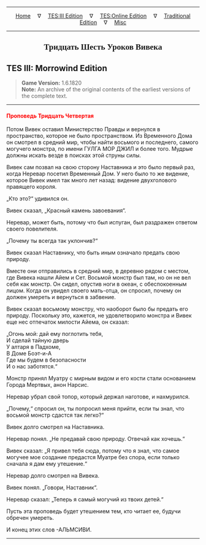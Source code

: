
---

<!-- Jekyll Page Links -->

<center>
<a href="../../../../index.html">Home</a>
&emsp;&nabla;&emsp;
<a href="../../../index-tes3.html">TES:III Edition</a>
&emsp;&nabla;&emsp;
<a href="../../../index-teso.html">TES:Online Edition</a>
&emsp;&nabla;&emsp;
<a href="../../../index-traditional.html">Traditional Edition</a>
&emsp;&nabla;&emsp;
<a href="../../../index-misc.html">Misc</a>
</center>

<!-- Markdown Body Below: -->

---

<center>
<h2><span style="font-family:Georgia">Тридцать Шесть Уроков Вивека</span></h2>
</center>

## TES III: Morrowind Edition

> __Game Version:__ 1.6.1820\
> __Note:__ An archive of the original contents of the earliest versions of the complete text.

---

#### <span style="color:red">Проповедь Тридцать Четвертая</span>

Потом Вивек оставил Министерство Правды и вернулся в пространство, которое не было пространством. Из Временного Дома он смотрел в средний мир, чтобы найти восьмого и последнего, самого могучего монстра, по имени ГУЛГА МОР ДЖИЛ и более того. Мудрые должны искать везде в поисках этой струны силы.

Вивек сам позвал на свою сторону Наставника и это было первый раз, когда Неревар посетил Временный Дом. У него было то же видение, которое Вивек имел так много лет назад: видение двухголового правящего короля.

„Кто это?“ удивился он.

Вивек сказал, „Красный камень завоевания“.

Неревар, может быть, потому что был испуган, был раздражен ответом своего повелителя.

„Почему ты всегда так уклончив?“

Вивек сказал Наставнику, что быть иным означало предать свою природу.

Вместе они отправились в средний мир, в деревню рядом с местом, где Вивека нашли Айем и Сет. Восьмой монстр был там, но он не вел себя как монстр. Он сидел, опустив ноги в океан, с обеспокоенным лицом. Когда он увидел своего мать-отца, он спросил, почему он должен умереть и вернуться в забвение.

Вивек сказал восьмому монстру, что наоборот было бы предать его природу. Поскольку это, кажется, не удовлетворило монстра и Вивек еще нес отпечаток милости Айема, он сказал:

„Огонь мой: дай ему поглотить тебя,\
И сделай тайную дверь\
У алтаря в Падхоме,\
В Доме Боэт-и-А\
Где мы будем в безопасности\
И о нас заботятся.“

Монстр принял Муатру с мирным видом и его кости стали основанием Города Мертвых, анон Нарсис.

Неревар убрал свой топор, который держал наготове, и нахмурился.

„Почему,“ спросил он, ты попросил меня прийти, если ты знал, что восьмой монстр сдастся так легко?“

Вивек долго смотрел на Наставника.

Неревар понял. „Не предавай свою природу. Отвечай как хочешь.“

Вивек сказал: „Я привел тебя сюда, потому что я знал, что самое могучее мое создание предастся Муатре без спора, если только сначала я дам ему утешение.“

Неревар долго смотрел на Вивека.

Вивек понял. „Говори, Наставник“.

Неревар сказал: „Теперь я самый могучий из твоих детей.“

Пусть эта проповедь будет утешением тем, кто читает ее, будучи обречен умереть.

И конец этих слов -АЛЬМСИВИ.

---

